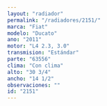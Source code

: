 ```yaml
---
layout: "radiador"
permalink: "/radiadores/2151/"
marca: "Fiat"
modelo: "Ducato"
ano: "2011"
motor: "L4 2.3, 3.0"
transmision: "Estándar"
parte: "63556"
clima: "Con clima"
alto: "30 3/4"
ancho: "14 1/2"
observaciones: ""
id: "2151"
---
```


